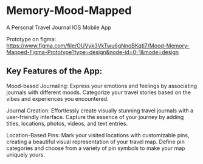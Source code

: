 # Memory-Mood-Mapped
A Personal Travel Journal IOS Mobile App

Prototype on figma: https://www.figma.com/file/OUVyk3VkTwu6gNnoBKqti7/Mood-Memory-Mapped-Figma-Prototype?type=design&node-id=0-1&mode=design 


## Key Features of the App:

Mood-based Journaling:
Express your emotions and feelings by associating journals with different moods.
Categorize your travel stories based on the vibes and experiences you encountered.

Journal Creation:
Effortlessly create visually stunning travel journals with a user-friendly interface.
Capture the essence of your journey by adding titles, locations, photos, videos, and text entries.

Location-Based Pins:
Mark your visited locations with customizable pins, creating a beautiful visual representation of your travel map.
Define pin categories and choose from a variety of pin symbols to make your map uniquely yours.



